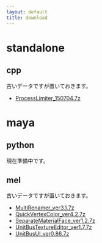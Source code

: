```yaml
---
layout: default
title: download
---
```


<link rel="stylesheet" href="https://cdn.rawgit.com/laCour/slack-night-mode/master/css/raw/black.css" type="text/css">
<!-- <link rel="stylesheet" href="./document.css" type="text/css"> -->

# standalone

## cpp

古いデータですが置いておきます。

- [ProcessLimiter_150704.7z](https://unitbus.github.io/download/standalone/cpp/data/ProcessLimiter_150704.7z)

# maya

## python

現在準備中です。

## mel

古いデータですが置いておきます。

- [MultiRenamer_ver3.1.7z](https://unitbus.github.io/download/maya/mel/data/MultiRenamer_ver3.1.7z)
- [QuickVertexColor_ver4.2.7z](https://unitbus.github.io/download/maya/mel/data/QuickVertexColor_ver4.2.7z)
- [SeparateMaterialFace_ver1.2.7z](https://unitbus.github.io/download/maya/mel/data/SeparateMaterialFace_ver1.2.7z)
- [UnitBusTextureEditor_ver1.7.7z](https://unitbus.github.io/download/maya/mel/data/UnitBusTextureEditor_ver1.7.7z)
- [UnitBusUI_ver0.86.7z](https://unitbus.github.io/download/maya/mel/data/UnitBusUI_ver0.86.7z)
